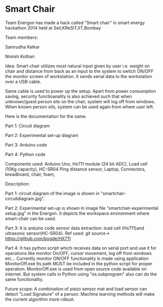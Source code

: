 Smart Chair
========================

Team Energon has made a hack called "Smart chair" in smart energy hackathon 2014 held at Seil,KReSIT,IIT,Bombay

Team members:

Samrudha Kelkar

Nimish Kothari

Idea: Smart chair utilizes most natural input given by user i.e. weight on chair and distance from back as an input to the system to switch ON/OFF the monitor screen of workstation. It sends serial data to the workstation  over a USB cable. 

Same cable is used to power up the setup. Apart from power consumption saving, security functioanality is also achieved such that when unknown/guest person sits on the chair, system will log off from windows. When known person sits, system can be used again from where user left.   


Here is the documentation for the same.

Part 1: Circuit diagram
	   
Part 2: Experimental set-up diagram
	   
Part 3: Arduino code
	   
Part 4: Python code

	   
	   

Components used:
Arduino Uno, 
Hx711 module (24 bit ADC),
Load cell (10Kg capacity), 
HC-SR04 Ping distance sensor,
Laptop,
Connectors, breadboard, chair, foam,

Description:

Part 1: circuit diagram of the image is shown in "smartchair-circuitdiagram.jpg".

Part 2: Experimental set-up is shown in image file "smartchair-experimental setup.jpg" in the Energon. It depicts the workspace environment where smart-chair can be used.
 
Part 3: It is arduino code sensor data extraction: load cell (Hx711)and ultrasonic sensor(HC-SR04). 
Ref used: git source-> https://github.com/bogde/HX711

Part 4: It has python script which receives data on serial port and use it for operations like monitor On/OFF, cursor movement, log off from windows etc...
Currently monitor ON/OFF functionality is made using application MonitorOff.exe
Its path MUST be included in the python script for proper operation. MonitorOff.exe is used from open source code available on internet. But system calls in Python using "os.subprogram" also can do the same functionality.


Future scope:
A combination of piezo sensor mat and load sensor can detect "Load Signature" of a person. Machine learning methods will make the current algorithm more robust.

